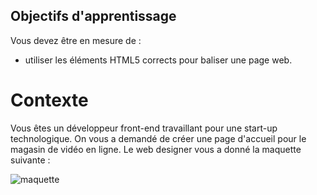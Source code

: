 ## Objectifs d'apprentissage

Vous devez être en mesure de :

- utiliser les éléments HTML5 corrects pour baliser une page web.

# Contexte

Vous êtes un développeur front-end travaillant pour une start-up technologique. On vous a demandé de créer une page d'accueil pour le magasin de vidéo en ligne. Le web designer vous a donné la maquette suivante :
 
![maquette](https://www.notion.so/image/https%3A%2F%2Fs3-us-west-2.amazonaws.com%2Fsecure.notion-static.com%2F1d3ac55d-f702-4f87-b886-69f5814152d8%2Ffinal_product_page.png?table=block&id=f642972f-1087-4f90-bc61-9b658b9bce9b&spaceId=b1697d5d-d667-4c3f-b629-cd895a99144d&width=2000&userId=b12eff4e-8f66-470f-bce3-4f284f026308&cache=v2)

